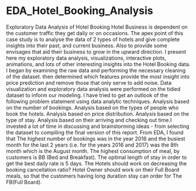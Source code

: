 # EDA_Hotel_Booking_Analysis
Exploratory Data Analysis of Hotel Booking 
Hotel Business is dependent on the customer traffic they get daily or on occasions. The apex point of this case study is to analyse the data of 2 types of hotels and give complete insights into their past, and current business. Also to provide some envisages that aid their business to grow in the upward direction. I present here my exploratory data analysis, visualizations, interactive plots, animations, and lots of other interesting insights into the Hotel Booking data. I began by examining the raw data and performing the necessary cleaning of the dataset. then determined which features provide the most insight into price prediction and remove those that only serve to add noise. Data visualization and exploratory data analysis were performed on the tidied dataset to inform our modeling. I have tried to get an outlook of the following problem statement using data analytic techniques. Analysis based on the number of bookings. Analysis based on the types of people who book the hotels. Analysis based on price distribution. Analysis based on the type of stay. Analysis based on their arriving and checking out time.I invested a lot of time in discussing and brainstorming ideas - from selecting the dataset to compiling the final version of this report. From EDA, I found that The highest number of bookings was in the year 2016 and the busiest month for the last 2 years (i.e. for the years 2016 and 2017) was the 8th month which is the August month. The highest consumption of meal, by customers is BB (Bed and Breakfast). The optimal length of stay in order to get the best daily rate is 5 days. The Hotels should work on decreasing the booking cancellation ratio? Hotel Owner should work on their Full Board meals, so that the customers having long duration stay can order for The FB(Full Board).
